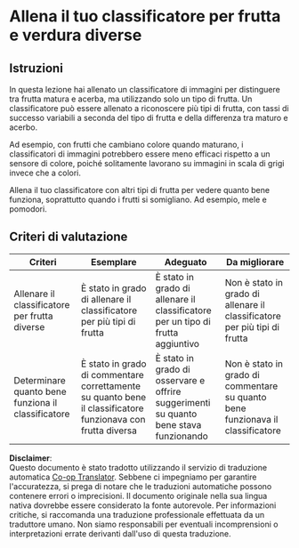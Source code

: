 <!--
CO_OP_TRANSLATOR_METADATA:
{
  "original_hash": "e74eb2fc7cc3b81916b52e957802f182",
  "translation_date": "2025-08-25T16:28:39+00:00",
  "source_file": "4-manufacturing/lessons/1-train-fruit-detector/assignment.md",
  "language_code": "it"
}
-->
# Allena il tuo classificatore per frutta e verdura diverse

## Istruzioni

In questa lezione hai allenato un classificatore di immagini per distinguere tra frutta matura e acerba, ma utilizzando solo un tipo di frutta. Un classificatore può essere allenato a riconoscere più tipi di frutta, con tassi di successo variabili a seconda del tipo di frutta e della differenza tra maturo e acerbo.

Ad esempio, con frutti che cambiano colore quando maturano, i classificatori di immagini potrebbero essere meno efficaci rispetto a un sensore di colore, poiché solitamente lavorano su immagini in scala di grigi invece che a colori.

Allena il tuo classificatore con altri tipi di frutta per vedere quanto bene funziona, soprattutto quando i frutti si somigliano. Ad esempio, mele e pomodori.

## Criteri di valutazione

| Criteri | Esemplare | Adeguato | Da migliorare |
| -------- | --------- | -------- | ------------- |
| Allenare il classificatore per frutta diverse | È stato in grado di allenare il classificatore per più tipi di frutta | È stato in grado di allenare il classificatore per un tipo di frutta aggiuntivo | Non è stato in grado di allenare il classificatore per più tipi di frutta |
| Determinare quanto bene funziona il classificatore | È stato in grado di commentare correttamente su quanto bene il classificatore funzionava con frutta diversa | È stato in grado di osservare e offrire suggerimenti su quanto bene stava funzionando | Non è stato in grado di commentare su quanto bene funzionava il classificatore |

**Disclaimer**:  
Questo documento è stato tradotto utilizzando il servizio di traduzione automatica [Co-op Translator](https://github.com/Azure/co-op-translator). Sebbene ci impegniamo per garantire l'accuratezza, si prega di notare che le traduzioni automatiche possono contenere errori o imprecisioni. Il documento originale nella sua lingua nativa dovrebbe essere considerato la fonte autorevole. Per informazioni critiche, si raccomanda una traduzione professionale effettuata da un traduttore umano. Non siamo responsabili per eventuali incomprensioni o interpretazioni errate derivanti dall'uso di questa traduzione.